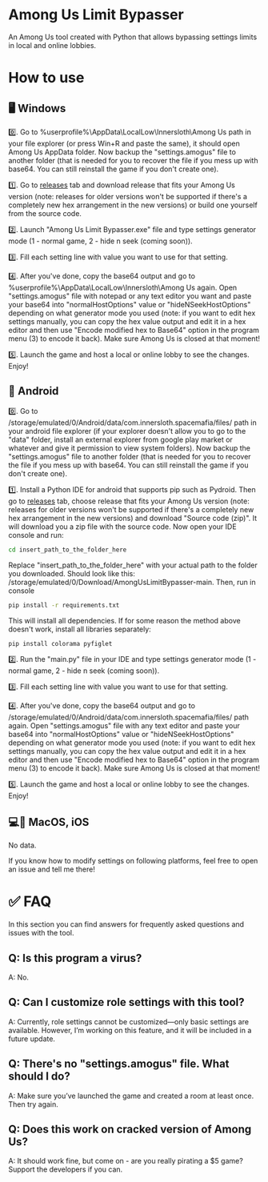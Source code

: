 # Among Us Limit Bypasser
An Among Us tool created with Python that allows bypassing settings limits in local and online lobbies.

# How to use
## 🖥 Windows
0️⃣. Go to %userprofile%\AppData\LocalLow\Innersloth\Among Us path in your file explorer (or press Win+R and paste the same), it should open Among Us AppData folder. Now backup the "settings.amogus" file to another folder (that is needed for you to recover the file if you mess up with base64. You can still reinstall the game if you don't create one).

1️⃣. Go to [releases](https://github.com/Zaxerf1234/AmongUsLimitBypasser/releases) tab and download release that fits your Among Us version (note: releases for older versions won't be supported if there's a completely new hex arrangement in the new versions) or build one yourself from the source code.

2️⃣. Launch "Among Us Limit Bypasser.exe" file and type settings generator mode (1 - normal game, 2 - hide n seek (coming soon)).

3️⃣. Fill each setting line with value you want to use for that setting.

4️⃣. After you've done, copy the base64 output and go to %userprofile%\AppData\LocalLow\Innersloth\Among Us again. Open "settings.amogus" file with notepad or any text editor you want and paste your base64 into "normalHostOptions" value or "hideNSeekHostOptions" depending on what generator mode you used (note: if you want to edit hex settings manually, you can copy the hex value output and edit it in a hex editor and then use "Encode modified hex to Base64" option in the program menu (3) to encode it back). Make sure Among Us is closed at that moment!

5️⃣. Launch the game and host a local or online lobby to see the changes. Enjoy!

## 📱 Android
0️⃣. Go to /storage/emulated/0/Android/data/com.innersloth.spacemafia/files/ path in your android file explorer (if your explorer doesn't allow you to go to the "data" folder, install an external explorer from google play market or whatever and give it permission to view system folders). Now backup the "settings.amogus" file to another folder (that is needed for you to recover the file if you mess up with base64. You can still reinstall the game if you don't create one).

1️⃣. Install a Python IDE for android that supports pip such as Pydroid. Then go to [releases](https://github.com/Zaxerf1234/AmongUsLimitBypasser/releases) tab, choose release that fits your Among Us version (note: releases for older versions won't be supported if there's a completely new hex arrangement in the new versions) and download "Source code (zip)". It will download you a zip file with the source code. Now open your IDE console and run: 
```bash
cd insert_path_to_the_folder_here
```
Replace "insert_path_to_the_folder_here" with your actual path to the folder you downloaded. Should look like this: /storage/emulated/0/Download/AmongUsLimitBypasser-main. Then, run in console
```bash
pip install -r requirements.txt
```
This will install all dependencies. If for some reason the method above doesn't work, install all libraries separately:
```bash
pip install colorama pyfiglet
```
2️⃣. Run the "main.py" file in your IDE and type settings generator mode (1 - normal game, 2 - hide n seek (coming soon)).

3️⃣. Fill each setting line with value you want to use for that setting.

4️⃣. After you've done, copy the base64 output and go to /storage/emulated/0/Android/data/com.innersloth.spacemafia/files/ path again. Open "settings.amogus" file with any text editor and paste your base64 into "normalHostOptions" value or "hideNSeekHostOptions" depending on what generator mode you used (note: if you want to edit hex settings manually, you can copy the hex value output and edit it in a hex editor and then use "Encode modified hex to Base64" option in the program menu (3) to encode it back). Make sure Among Us is closed at that moment!

5️⃣. Launch the game and host a local or online lobby to see the changes. Enjoy!

## 💻📳 MacOS, iOS
No data.

If you know how to modify settings on following platforms, feel free to open an issue and tell me there!


# ✅ FAQ
In this section you can find answers for frequently asked questions and issues with the tool.

## Q: Is this program a virus?
A: No.

## Q: Can I customize role settings with this tool?
A: Currently, role settings cannot be customized—only basic settings are available. However, I’m working on this feature, and it will be included in a future update.

## Q: There's no "settings.amogus" file. What should I do?
A: Make sure you’ve launched the game and created a room at least once. Then try again.

## Q: Does this work on cracked version of Among Us?
A: It should work fine, but come on - are you really pirating a $5 game? Support the developers if you can.
